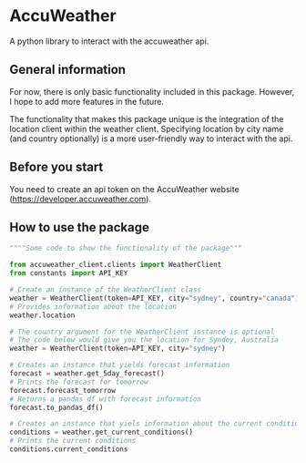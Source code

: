# AccuWeather
A python library to interact with the accuweather api.

## General information
For now, there is only basic functionality included in this package.
However, I hope to add more features in the future.

The functionality that makes this package unique is the integration of the
location client within the weather client. Specifying location by city name (and country optionally) is a more user-friendly way to interact with the api.

## Before you start
You need to create an api token on the AccuWeather website (https://developer.accuweather.com).

## How to use the package
```python
""""Some code to show the functionality of the package"""

from accuweather_client.clients import WeatherClient
from constants import API_KEY

# Create an instance of the WeatherClient class
weather = WeatherClient(token=API_KEY, city="sydney", country="canada")
# Provides information about the location
weather.location

# The country argument for the WeatherClient instance is optional
# The code below would give you the location for Syndey, Australia
weather = WeatherClient(token=API_KEY, city="sydney")

# Creates an instance that yields forecast information
forecast = weather.get_5day_forecast()
# Prints the forecast for tomorrow
forecast.forecast_tomorrow
# Returns a pandas df with forecast information
forecast.to_pandas_df()

# Creates an instance that yiels information about the current conditions
conditions = weather.get_current_conditions()
# Prints the current conditions
conditions.current_conditions
